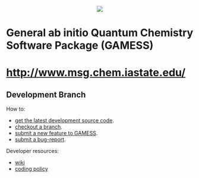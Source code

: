 <p align="center">
<a href="https://travis-ci.com/gms-bbg/gamess"><img src="https://api.travis-ci.com/gms-bbg/gamess.svg?token=gwpC3DL4i2ndwTKkQMgn&branch=development"></a>
</p>

# General ab initio Quantum Chemistry Software Package (GAMESS)
# http://www.msg.chem.iastate.edu/
## Development Branch

How to:
* [get the latest development source code](https://github.com/gms-bbg/gamess/wiki/Getting-the-Latest-Development-Source-Code).
* [checkout a branch](https://github.com/gms-bbg/gamess/wiki/Checking-out-a-branch).
* [submit a new feature to GAMESS](https://github.com/gms-bbg/gamess/wiki/Submitting-a-New-Feature-to-GAMESS).
* [submit a bug-report](https://github.com/gms-bbg/gamess/wiki/Submitting-a-Bug-Report).

Developer resources:
* [wiki](https://github.com/gms-bbg/gamess/wiki)
* [coding policy](https://github.com/gms-bbg/gamess/blob/development/DEVELOPERS.md)
